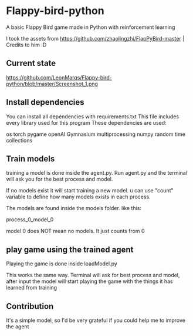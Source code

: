 # Flappy-bird-python
A basic Flappy Bird game made in Python with reinforcement learning

I took the assets from https://github.com/zhaolingzhi/FlapPyBird-master | Credits to him :D

## Current state 

https://github.com/LeonMarqs/Flappy-bird-python/blob/master/Screenshot_1.png

## Install  dependencies
You can install all dependencies with requirements.txt
This file includes every library used for this program
These dependencies are used:

os
torch
pygame
openAI Gymnasium
multiprocessing
numpy
random
time
collections



## Train models
training a model is done inside the agent.py. 
Run agent.py and the terminal will ask you for the best process and model.


If no models exist it will start training a new model.
u can use "count" variable to define how many models exists in each process. 

The models are found inside the models folder.
like this:

process_0_model_0

model 0 does NOT mean no models. It just counts from 0

## play game using the trained agent

Playing the game is done inside loadModel.py

This works the same way.
Terminal will ask for best process and model,
after input the model will start playing the game with the things it has learned from training


## Contribution
It's a simple model, so I'd be very grateful if you could help me to improve the agent



